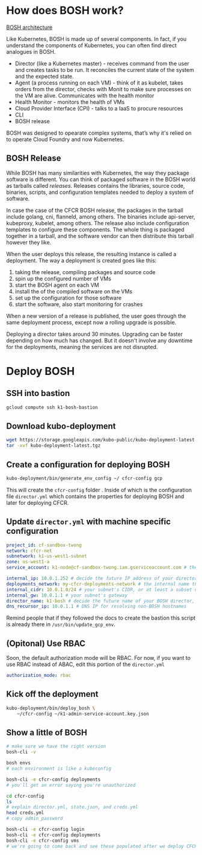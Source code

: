 # How does BOSH work?

[BOSH architecture](https://bosh.io/docs/bosh-components.html)

Like Kubernetes, BOSH is made up of several components. In fact, if you understand the components of Kubernetes, you can often find direct analogues in BOSH.

* Director (like a Kubernetes master) - receives command from the user and creates tasks to be run. It reconciles the current state of the system and the expected state.
* Agent (a process running on each VM) - think of it as kubelet, takes orders from the director, checks with Monit to make sure processes on the VM are alive. Communicates with the health monitor
* Health Monitor - monitors the health of VMs
* Cloud Provider Interface (CPI) - talks to a IaaS to procure resources
* CLI
* BOSH release

BOSH was designed to opearate complex systems, that’s why it's relied on to operate Cloud Foundry and now Kubernetes.

## BOSH Release

While BOSH has many similarities with Kubernetes, the way they package software is different. You can think of packaged software in the BOSH world as tarballs called *releases*. Releases contains the libraries, source code, binaries, scripts, and configuration templates needed to deploy a system of software. 

In case the case of the CFCR BOSH release, the packages in the tarball include golang, cni, flanneld, among others. The binaries include api-server, kubeproxy, kubelet, among others. The release also include configuration templates to configure these components. The whole thing is packaged together in a tarball, and the software vendor can then distribute this tarball however they like.

When the user deploys this release, the resulting instance is called a deployment. The way a deployment is created goes like this:

1. taking the release, compiling packages and source code
1. spin up the configured number of VMs
1. start the BOSH agent on each VM
1. install the of the compiled software on the VMs
1. set up the configuration for those software
1. start the software, also start monitoring for crashes

When a new version of a release is published, the user goes through the same deployment process, except now a rolling upgrade is possible.

Deploying a director takes around 30 minutes. Upgrading can be faster depending on how much has changed. But it doesn't involve any downtime for the deployments, meaning the services are not disrupted.


# Deploy BOSH

## SSH into bastion

```sh
gcloud compute ssh k1-bosh-bastion
```

## Download kubo-deployment

```sh
wget https://storage.googleapis.com/kubo-public/kubo-deployment-latest.tgz
tar -xvf kubo-deployment-latest.tgz
```

## Create a configuration for deploying BOSH

```sh
kubo-deployment/bin/generate_env_config ~/ cfcr-config gcp
```

This will create the `cfcr-config` folder . Inside of which is the configuration file `director.yml` which contains the properties for deploying BOSH and later for deploying CFCR.

## Update `director.yml` with machine specific configuration

```yaml
project_id: cf-sandbox-twong
network: cfcr-net
subnetwork: k1-us-west1-subnet
zone: us-west1-a
service_account: k1-node@cf-sandbox-twong.iam.gserviceaccount.com # the service account created in the earlier terraform script. It'll be used by the CPI

internal_ip: 10.0.1.252 # decide the future IP address of your director, must be in your subnet
deployments_network: my-cfcr-deployments-network # the internal name that BOSH will use place deployments. Can be whatever you want
internal_cidr: 10.0.1.0/24 # your subnet's CIDR, or at least a subset of it that you want BOSH to use to deploy machines
internal_gw: 10.0.1.1 # your subnet's gateway
director_name: k1-bosh # decide the future name of your BOSH director, can be user friendly and can be whatever you want
dns_recursor_ip: 10.0.1.1 # DNS IP for resolving non-BOSH hostnames
```

Remind people that if they followed the docs to create the bastion this script is already there in `/usr/bin/update_gcp_env`.

## (Opitonal) Use RBAC

Soon, the default authorization mode will be RBAC. For now, if you want to use RBAC instead of ABAC, edit this portion of the `director.yml`

```yaml
authorization_mode: rbac
```

## Kick off the deployment

```sh
kubo-deployment/bin/deploy_bosh \
    ~/cfcr-config ~/k1-admin-service-account.key.json
```

## Show a little of BOSH

```sh
# make sure we have the right version
bosh-cli -v

bosh envs
# each environment is like a kubeconfig

bosh-cli -e cfcr-config deployments
# you'll get an error saying you're unauthorized

cd cfcr-config
ls
# explain director.yml, state.json, and creds.yml
head creds.yml
# copy admin_password

bosh-cli -e cfcr-config login
bosh-cli -e cfcr-config deployments
bosh-cli -e cfcr-config vms
# we're going to come back and see these populated after we deploy CFCR using BOSH
```